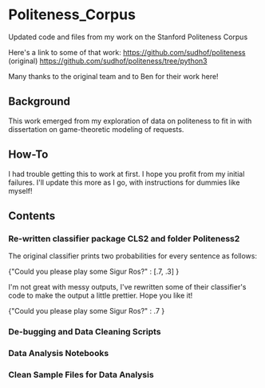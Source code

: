 # Politeness_Corpus
Updated code and files from my work on the Stanford Politeness Corpus

Here's a link to some of that work: 
https://github.com/sudhof/politeness (original) 
https://github.com/sudhof/politeness/tree/python3

Many thanks to the original team and to Ben for their work here! 

## Background
This work emerged from my exploration of data on politeness to fit in with dissertation on game-theoretic modeling of requests. 

## How-To
I had trouble getting this to work at first. I hope you profit from my initial failures. I'll update this more as I go, with instructions for dummies like myself! 

## Contents

### Re-written classifier package CLS2 and folder Politeness2

The original classifier prints two probabilities for every sentence as follows: 

\{"Could you please play some Sigur Ros?" : \[.7, .3\] \}

I'm not great with messy outputs, I've rewritten some of their classifier's code to make the output a little prettier. Hope you like it! 

\{"Could you please play some Sigur Ros?" : .7 \}

### De-bugging and Data Cleaning Scripts


### Data Analysis Notebooks

### Clean Sample Files for Data Analysis

